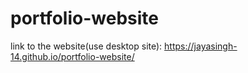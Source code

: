 # portfolio-website

link to the website(use desktop site): https://jayasingh-14.github.io/portfolio-website/
